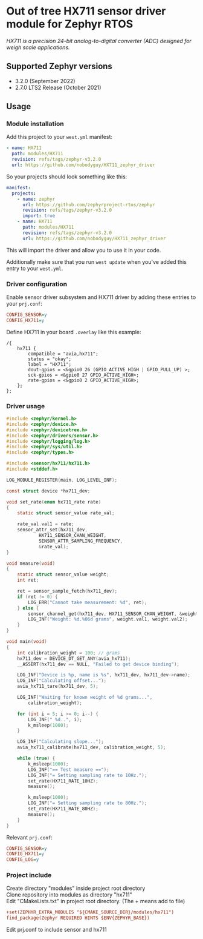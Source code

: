 # Out of tree HX711 sensor driver module for Zephyr RTOS
*HX711 is a precision 24-bit analog-to-digital converter (ADC) designed for weigh scale applications.*

## Supported Zephyr versions
* 3.2.0 (September 2022)
* 2.7.0 LTS2 Release (October 2021)
## Usage
### Module installation
Add this project to your `west.yml` manifest:
```yaml
- name: HX711
  path: modules/HX711
  revision: refs/tags/zephyr-v3.2.0
  url: https://github.com/nobodyguy/HX711_zephyr_driver
```

So your projects should look something like this:
```yaml
manifest:
  projects:
    - name: zephyr
      url: https://github.com/zephyrproject-rtos/zephyr
      revision: refs/tags/zephyr-v3.2.0
      import: true
    - name: HX711
      path: modules/HX711
      revision: refs/tags/zephyr-v3.2.0
      url: https://github.com/nobodyguy/HX711_zephyr_driver
```

This will import the driver and allow you to use it in your code.

Additionally make sure that you run `west update` when you've added this entry to your `west.yml`.

### Driver configuration
Enable sensor driver subsystem and HX711 driver by adding these entries to your `prj.conf`:
```ini
CONFIG_SENSOR=y
CONFIG_HX711=y
```

Define HX711 in your board `.overlay` like this example:
```dts
/{
	hx711 {
		compatible = "avia,hx711";
		status = "okay";
		label = "HX711";
		dout-gpios = <&gpio0 26 (GPIO_ACTIVE_HIGH | GPIO_PULL_UP) >;
		sck-gpios = <&gpio0 27 GPIO_ACTIVE_HIGH>;
		rate-gpios = <&gpio0 2 GPIO_ACTIVE_HIGH>;
	};
};
```

### Driver usage
```c
#include <zephyr/kernel.h>
#include <zephyr/device.h>
#include <zephyr/devicetree.h>
#include <zephyr/drivers/sensor.h>
#include <zephyr/logging/log.h>
#include <zephyr/sys/util.h>
#include <zephyr/types.h>

#include <sensor/hx711/hx711.h>
#include <stddef.h>

LOG_MODULE_REGISTER(main, LOG_LEVEL_INF);

const struct device *hx711_dev;

void set_rate(enum hx711_rate rate)
{
	static struct sensor_value rate_val;

	rate_val.val1 = rate;
	sensor_attr_set(hx711_dev,
			HX711_SENSOR_CHAN_WEIGHT,
			SENSOR_ATTR_SAMPLING_FREQUENCY,
			&rate_val);
}

void measure(void)
{
	static struct sensor_value weight;
	int ret;

	ret = sensor_sample_fetch(hx711_dev);
	if (ret != 0) {
		LOG_ERR("Cannot take measurement: %d", ret);
	} else {
		sensor_channel_get(hx711_dev, HX711_SENSOR_CHAN_WEIGHT, &weight);
		LOG_INF("Weight: %d.%06d grams", weight.val1, weight.val2);
	}
}

void main(void)
{
	int calibration_weight = 100; // grams
	hx711_dev = DEVICE_DT_GET_ANY(avia_hx711);
	__ASSERT(hx711_dev == NULL, "Failed to get device binding");

	LOG_INF("Device is %p, name is %s", hx711_dev, hx711_dev->name);
	LOG_INF("Calculating offset...");
	avia_hx711_tare(hx711_dev, 5);

	LOG_INF("Waiting for known weight of %d grams...",
		calibration_weight);

	for (int i = 5; i >= 0; i--) {
		LOG_INF(" %d..", i);
		k_msleep(1000);
	}

	LOG_INF("Calculating slope...");
	avia_hx711_calibrate(hx711_dev, calibration_weight, 5);

	while (true) {
		k_msleep(1000);
		LOG_INF("== Test measure ==");
		LOG_INF("= Setting sampling rate to 10Hz.");
		set_rate(HX711_RATE_10HZ);
		measure();

		k_msleep(1000);
		LOG_INF("= Setting sampling rate to 80Hz.");
		set_rate(HX711_RATE_80HZ);
		measure();
	}
}
```
Relevant `prj.conf`:
```ini
CONFIG_SENSOR=y
CONFIG_HX711=y
CONFIG_LOG=y
```
### Project include
Create directory "modules" inside project root directory<br />
Clone repository into modules as directory "hx711"<br />
Edit "CMakeLists.txt" in project root directory. (The + means add to file)<br />
```ini
+set(ZEPHYR_EXTRA_MODULES "${CMAKE_SOURCE_DIR}/modules/hx711")
find_package(Zephyr REQUIRED HINTS $ENV{ZEPHYR_BASE})
```
Edit prj.conf to include sensor and hx711<br />

